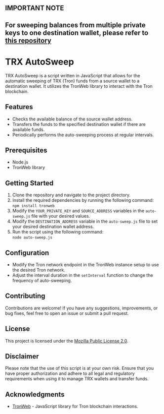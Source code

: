 <h2>IMPORTANT NOTE<h2>
  
For sweeping balances from multiple private keys to one destination wallet, please refer to [this repository][repo-link]

[repo-link]: https://github.com/ELHARAKA/BatchTronAutoSweep

<h1>TRX AutoSweep</h1>

<p>TRX AutoSweep is a script written in JavaScript that allows for the automatic sweeping of TRX (Tron) funds from a source wallet to a destination wallet. It utilizes the TronWeb library to interact with the Tron blockchain.</p>

<h2>Features</h2>

<ul>
  <li>Checks the available balance of the source wallet address.</li>
  <li>Transfers the funds to the specified destination wallet if there are available funds.</li>
  <li>Periodically performs the auto-sweeping process at regular intervals.</li>
</ul>

<h2>Prerequisites</h2>

<ul>
  <li>Node.js</li>
  <li>TronWeb library</li>
</ul>

<h2>Getting Started</h2>

<ol>
  <li>Clone the repository and navigate to the project directory.</li>
  <li>Install the required dependencies by running the following command:<br>
    <code>npm install tronweb</code></li>
  <li>Modify the <code>YOUR_PRIVATE_KEY</code> and <code>SOURCE_ADDRESS</code> variables in the <code>auto-sweep.js</code> file with your desired values.</li>
  <li>Modify the <code>DESTINATION_ADDRESS</code> variable in the <code>auto-sweep.js</code> file to set your desired destination wallet address.</li>
  <li>Run the script using the following command:<br>
    <code>node auto-sweep.js</code></li>
</ol>

<h2>Configuration</h2>

<ul>
  <li>Modify the Tron network endpoint in the TronWeb instance setup to use the desired Tron network.</li>
  <li>Adjust the interval duration in the <code>setInterval</code> function to change the frequency of auto-sweeping.</li>
</ul>

<h2>Contributing</h2>

<p>Contributions are welcome! If you have any suggestions, improvements, or bug fixes, feel free to open an issue or submit a pull request.</p>

<h2>License</h2>

<p>This project is licensed under the <a href="LICENSE">Mozilla Public License 2.0</a>.</p>

<h2>Disclaimer</h2>

<p>Please note that the use of this script is at your own risk. Ensure that you have proper authorization and adhere to all legal and regulatory requirements when using it to manage TRX wallets and transfer funds.</p>

<h2>Acknowledgments</h2>

<ul>
  <li><a href="https://github.com/tronprotocol/tronweb">TronWeb</a> - JavaScript library for Tron blockchain interactions.</li>
</ul>
